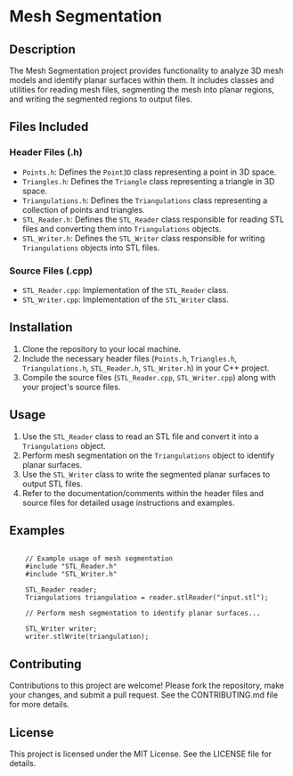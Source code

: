 

<h1>Mesh Segmentation</h1>

<h2>Description</h2>

<p>The Mesh Segmentation project provides functionality to analyze 3D mesh models and identify planar surfaces within them. It includes classes and utilities for reading mesh files, segmenting the mesh into planar regions, and writing the segmented regions to output files.</p>

<h2>Files Included</h2>

<h3>Header Files (.h)</h3>

<ul>
    <li><code>Points.h</code>: Defines the <code>Point3D</code> class representing a point in 3D space.</li>
    <li><code>Triangles.h</code>: Defines the <code>Triangle</code> class representing a triangle in 3D space.</li>
    <li><code>Triangulations.h</code>: Defines the <code>Triangulations</code> class representing a collection of points and triangles.</li>
    <li><code>STL_Reader.h</code>: Defines the <code>STL_Reader</code> class responsible for reading STL files and converting them into <code>Triangulations</code> objects.</li>
    <li><code>STL_Writer.h</code>: Defines the <code>STL_Writer</code> class responsible for writing <code>Triangulations</code> objects into STL files.</li>
</ul>

<h3>Source Files (.cpp)</h3>

<ul>
    <li><code>STL_Reader.cpp</code>: Implementation of the <code>STL_Reader</code> class.</li>
    <li><code>STL_Writer.cpp</code>: Implementation of the <code>STL_Writer</code> class.</li>
</ul>

<h2>Installation</h2>

<ol>
    <li>Clone the repository to your local machine.</li>
    <li>Include the necessary header files (<code>Points.h</code>, <code>Triangles.h</code>, <code>Triangulations.h</code>, <code>STL_Reader.h</code>, <code>STL_Writer.h</code>) in your C++ project.</li>
    <li>Compile the source files (<code>STL_Reader.cpp</code>, <code>STL_Writer.cpp</code>) along with your project's source files.</li>
</ol>

<h2>Usage</h2>

<ol>
    <li>Use the <code>STL_Reader</code> class to read an STL file and convert it into a <code>Triangulations</code> object.</li>
    <li>Perform mesh segmentation on the <code>Triangulations</code> object to identify planar surfaces.</li>
    <li>Use the <code>STL_Writer</code> class to write the segmented planar surfaces to output STL files.</li>
    <li>Refer to the documentation/comments within the header files and source files for detailed usage instructions and examples.</li>
</ol>

<h2>Examples</h2>

<pre><code>
    // Example usage of mesh segmentation
    #include "STL_Reader.h"
    #include "STL_Writer.h"

    STL_Reader reader;
    Triangulations triangulation = reader.stlReader("input.stl");

    // Perform mesh segmentation to identify planar surfaces...

    STL_Writer writer;
    writer.stlWrite(triangulation);
</code></pre>

<h2>Contributing</h2>

<p>Contributions to this project are welcome! Please fork the repository, make your changes, and submit a pull request. See the CONTRIBUTING.md file for more details.</p>

<h2>License</h2>

<p>This project is licensed under the MIT License. See the LICENSE file for details.</p>

